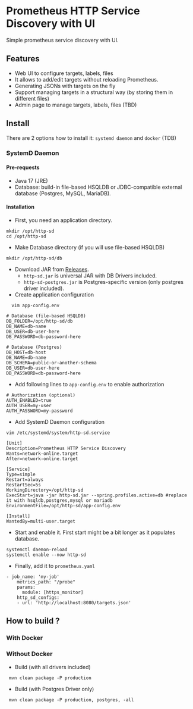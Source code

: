 # Prometheus HTTP Service Discovery with UI

Simple prometheus service discovery with UI.

## Features
* Web UI to configure targets, labels, files
* It allows to add/edit targets without reloading Prometheus.
* Generating JSONs with targets on the fly
* Support managing targets in a structural way (by storing them in different files)
* Admin page to manage targets, labels, files (TBD)

## Install
There are 2 options how to install it: `systemd daemon` and `docker` (TDB)

### SystemD Daemon
#### Pre-requests 
* Java 17 (JRE)
* Database: build-in file-based HSQLDB or JDBC-compatible external database (Postgres, MySQL, MariaDB).

#### Installation
* First, you need an application directory. 
```shell
mkdir /opt/http-sd
cd /opt/http-sd
```
* Make Database directory (if you will use file-based HSQLDB)
```shell
mkdir /opt/http-sd/db
```
* Download JAR from [Releases](https://github.com/kyberorg/prometheus-http-sd/releases). 
  * `http-sd.jar` is universal JAR with DB Drivers included.
  * `http-sd-postgres.jar` is Postgres-specific version (only postgres driver included). 
* Create application configuration
```shell
  vim app-config.env
```
```
# Database (file-based HSQLDB)
DB_FOLDER=/opt/http-sd/db
DB_NAME=db-name
DB_USER=db-user-here
DB_PASSWORD=db-password-here
```
```
# Database (Postgres)
DB_HOST=db-host
DB_NAME=db-name
DB_SCHEMA=public-or-another-schema
DB_USER=db-user-here
DB_PASSWORD=db-password-here
```
* Add following lines to `app-config.env` to enable authorization
```
# Authorization (optional)
AUTH_ENABLED=true
AUTH_USER=my-user
AUTH_PASSWORD=my-password
```
* Add SystemD Daemon configuration
```shell
vim /etc/systemd/system/http-sd.service
```
```
[Unit]
Description=Prometheus HTTP Service Discovery
Wants=network-online.target
After=network-online.target

[Service]
Type=simple
Restart=always
RestartSec=5s
WorkingDirectory=/opt/http-sd
ExecStart=java -jar http-sd.jar --spring.profiles.active=db #replace it with hsqldb,postgres,mysql or mariadb
EnvironmentFile=/opt/http-sd/app-config.env

[Install]
WantedBy=multi-user.target
```

* Start and enable it. First start might be a bit longer as it populates database.
```shell
systemctl daemon-reload
systemctl enable --now http-sd
```

* Finally, add it to `prometheus.yaml`
```
- job_name: 'my-job'
    metrics_path: "/probe"
    params:
      module: [https_monitor]
    http_sd_configs:
    - url: 'http://localhost:8080/targets.json'

```

## How to build ?
### With Docker

### Without Docker
* Build (with all drivers included)
```shell
 mvn clean package -P production
```

* Build (with Postgres Driver only)
```shell
 mvn clean package -P production, postgres, -all
```

